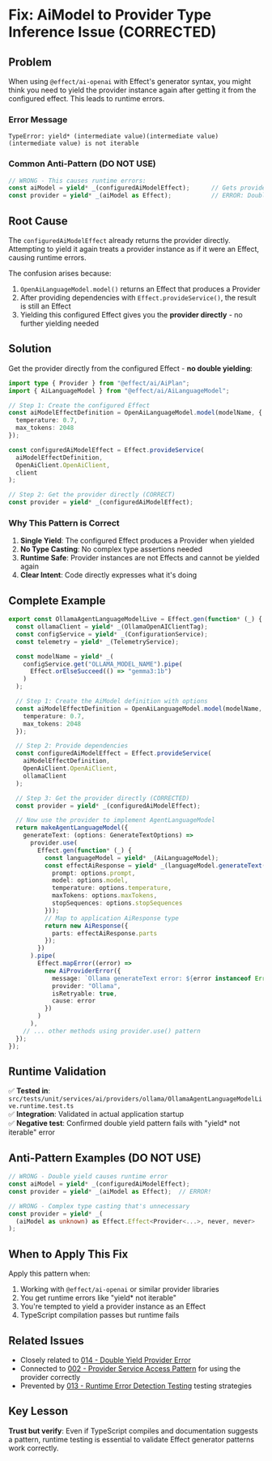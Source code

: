 # Fix: AiModel to Provider Type Inference Issue (CORRECTED)

## Problem

When using `@effect/ai-openai` with Effect's generator syntax, you might think you need to yield the provider instance again after getting it from the configured effect. This leads to runtime errors.

### Error Message
```
TypeError: yield* (intermediate value)(intermediate value)(intermediate value) is not iterable
```

### Common Anti-Pattern (DO NOT USE)
```typescript
// WRONG - This causes runtime errors:
const aiModel = yield* _(configuredAiModelEffect);      // Gets provider
const provider = yield* _(aiModel as Effect);           // ERROR: Double yield!
```

## Root Cause

The `configuredAiModelEffect` already returns the provider directly. Attempting to yield it again treats a provider instance as if it were an Effect, causing runtime errors.

The confusion arises because:
1. `OpenAiLanguageModel.model()` returns an Effect that produces a Provider
2. After providing dependencies with `Effect.provideService()`, the result is still an Effect
3. Yielding this configured Effect gives you the **provider directly** - no further yielding needed

## Solution

Get the provider directly from the configured Effect - **no double yielding**:

```typescript
import type { Provider } from "@effect/ai/AiPlan";
import { AiLanguageModel } from "@effect/ai/AiLanguageModel";

// Step 1: Create the configured Effect
const aiModelEffectDefinition = OpenAiLanguageModel.model(modelName, {
  temperature: 0.7,
  max_tokens: 2048
});

const configuredAiModelEffect = Effect.provideService(
  aiModelEffectDefinition,
  OpenAiClient.OpenAiClient,
  client
);

// Step 2: Get the provider directly (CORRECT)
const provider = yield* _(configuredAiModelEffect);
```

### Why This Pattern is Correct

1. **Single Yield**: The configured Effect produces a Provider when yielded
2. **No Type Casting**: No complex type assertions needed
3. **Runtime Safe**: Provider instances are not Effects and cannot be yielded again
4. **Clear Intent**: Code directly expresses what it's doing

## Complete Example

```typescript
export const OllamaAgentLanguageModelLive = Effect.gen(function* (_) {
  const ollamaClient = yield* _(OllamaOpenAIClientTag);
  const configService = yield* _(ConfigurationService);
  const telemetry = yield* _(TelemetryService);

  const modelName = yield* _(
    configService.get("OLLAMA_MODEL_NAME").pipe(
      Effect.orElseSucceed(() => "gemma3:1b")
    )
  );

  // Step 1: Create the AiModel definition with options
  const aiModelEffectDefinition = OpenAiLanguageModel.model(modelName, {
    temperature: 0.7,
    max_tokens: 2048
  });

  // Step 2: Provide dependencies
  const configuredAiModelEffect = Effect.provideService(
    aiModelEffectDefinition,
    OpenAiClient.OpenAiClient,
    ollamaClient
  );

  // Step 3: Get the provider directly (CORRECTED)
  const provider = yield* _(configuredAiModelEffect);

  // Now use the provider to implement AgentLanguageModel
  return makeAgentLanguageModel({
    generateText: (options: GenerateTextOptions) =>
      provider.use(
        Effect.gen(function* (_) {
          const languageModel = yield* _(AiLanguageModel);
          const effectAiResponse = yield* _(languageModel.generateText({
            prompt: options.prompt,
            model: options.model,
            temperature: options.temperature,
            maxTokens: options.maxTokens,
            stopSequences: options.stopSequences
          }));
          // Map to application AiResponse type
          return new AiResponse({
            parts: effectAiResponse.parts
          });
        })
      ).pipe(
        Effect.mapError((error) =>
          new AiProviderError({
            message: `Ollama generateText error: ${error instanceof Error ? error.message : String(error)}`,
            provider: "Ollama",
            isRetryable: true,
            cause: error
          })
        )
      ),
    // ... other methods using provider.use() pattern
  });
});
```

## Runtime Validation

✅ **Tested in**: `src/tests/unit/services/ai/providers/ollama/OllamaAgentLanguageModelLive.runtime.test.ts`  
✅ **Integration**: Validated in actual application startup  
✅ **Negative test**: Confirmed double yield pattern fails with "yield* not iterable" error

## Anti-Pattern Examples (DO NOT USE)

```typescript
// WRONG - Double yield causes runtime error
const aiModel = yield* _(configuredAiModelEffect);
const provider = yield* _(aiModel as Effect);  // ERROR!

// WRONG - Complex type casting that's unnecessary  
const provider = yield* _(
  (aiModel as unknown) as Effect.Effect<Provider<...>, never, never>
);
```

## When to Apply This Fix

Apply this pattern when:
1. Working with `@effect/ai-openai` or similar provider libraries
2. You get runtime errors like "yield* not iterable" 
3. You're tempted to yield a provider instance as an Effect
4. TypeScript compilation passes but runtime fails

## Related Issues

- Closely related to [014 - Double Yield Provider Error](./014-double-yield-provider-error.md)
- Connected to [002 - Provider Service Access Pattern](./002-provider-service-access-pattern.md) for using the provider correctly
- Prevented by [013 - Runtime Error Detection Testing](./013-runtime-error-detection-testing.md) testing strategies

## Key Lesson

**Trust but verify**: Even if TypeScript compiles and documentation suggests a pattern, runtime testing is essential to validate Effect generator patterns work correctly.
